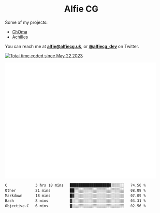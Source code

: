 <h1 align="center">Alfie CG</h1>

Some of my projects:
* [ChOma](https://github.com/opa334/ChOma)
* [Achilles](https://github.com/alfiecg24/Achilles)

You can reach me at **alfie@alfiecg.uk**, or **[@alfiecg_dev](https://twitter.com/alfiecg_dev)** on Twitter.

<a href="https://wakatime.com/@61592169-b9cf-4af8-b6fa-8ac7d4369b01"><img src="https://wakatime.com/badge/user/61592169-b9cf-4af8-b6fa-8ac7d4369b01.svg" alt="Total time coded since May 22 2023" /></a>


<img align="center" src="/github-metrics.svg" alt="Metrics" width="500">

 <!--[![GitHub Streak](https://streak-stats.demolab.com/?user=alfiecg24)](https://git.io/streak-stats)-->

<!--START_SECTION:waka-->

```txt
C             3 hrs 18 mins   ██████████████████▓░░░░░░   74.56 %
Other         21 mins         ██░░░░░░░░░░░░░░░░░░░░░░░   08.09 %
Markdown      18 mins         █▓░░░░░░░░░░░░░░░░░░░░░░░   07.09 %
Bash          8 mins          ▓░░░░░░░░░░░░░░░░░░░░░░░░   03.31 %
Objective-C   6 mins          ▓░░░░░░░░░░░░░░░░░░░░░░░░   02.56 %
```

<!--END_SECTION:waka-->

